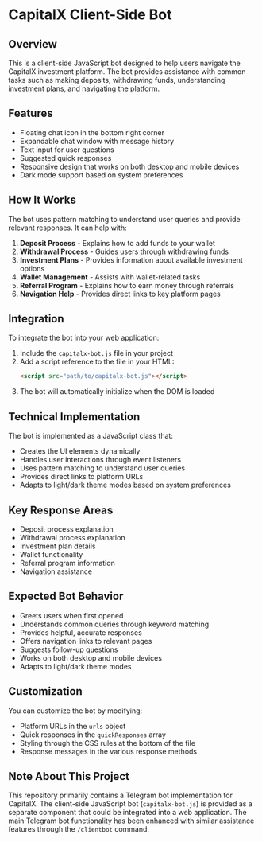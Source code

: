 # CapitalX Client-Side Bot

## Overview
This is a client-side JavaScript bot designed to help users navigate the CapitalX investment platform. The bot provides assistance with common tasks such as making deposits, withdrawing funds, understanding investment plans, and navigating the platform.

## Features
- Floating chat icon in the bottom right corner
- Expandable chat window with message history
- Text input for user questions
- Suggested quick responses
- Responsive design that works on both desktop and mobile devices
- Dark mode support based on system preferences

## How It Works
The bot uses pattern matching to understand user queries and provide relevant responses. It can help with:

1. **Deposit Process** - Explains how to add funds to your wallet
2. **Withdrawal Process** - Guides users through withdrawing funds
3. **Investment Plans** - Provides information about available investment options
4. **Wallet Management** - Assists with wallet-related tasks
5. **Referral Program** - Explains how to earn money through referrals
6. **Navigation Help** - Provides direct links to key platform pages

## Integration
To integrate the bot into your web application:

1. Include the `capitalx-bot.js` file in your project
2. Add a script reference to the file in your HTML:
   ```html
   <script src="path/to/capitalx-bot.js"></script>
   ```
3. The bot will automatically initialize when the DOM is loaded

## Technical Implementation
The bot is implemented as a JavaScript class that:
- Creates the UI elements dynamically
- Handles user interactions through event listeners
- Uses pattern matching to understand user queries
- Provides direct links to platform URLs
- Adapts to light/dark theme modes based on system preferences

## Key Response Areas
- Deposit process explanation
- Withdrawal process explanation
- Investment plan details
- Wallet functionality
- Referral program information
- Navigation assistance

## Expected Bot Behavior
- Greets users when first opened
- Understands common queries through keyword matching
- Provides helpful, accurate responses
- Offers navigation links to relevant pages
- Suggests follow-up questions
- Works on both desktop and mobile devices
- Adapts to light/dark theme modes

## Customization
You can customize the bot by modifying:
- Platform URLs in the `urls` object
- Quick responses in the `quickResponses` array
- Styling through the CSS rules at the bottom of the file
- Response messages in the various response methods

## Note About This Project
This repository primarily contains a Telegram bot implementation for CapitalX. The client-side JavaScript bot (`capitalx-bot.js`) is provided as a separate component that could be integrated into a web application. The main Telegram bot functionality has been enhanced with similar assistance features through the `/clientbot` command.
